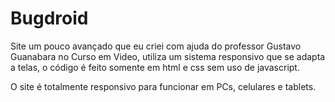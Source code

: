# Bugdroid
Site um pouco avançado que eu criei com ajuda do professor Gustavo Guanabara no Curso em Video, utiliza um sistema responsivo que se adapta a telas, o código é feito somente em html e css sem uso de javascript.

O site é totalmente responsivo para funcionar em PCs, celulares e tablets.
